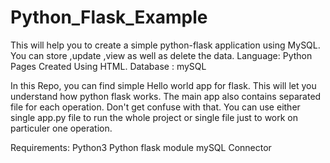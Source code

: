 # Python_Flask_Example
This will help you to create a simple python-flask application using MySQL. You can store ,update ,view as well as delete the data.
Language: Python
Pages Created Using HTML.
Database : mySQL

In this Repo, you can find simple Hello world app for flask. This will let you understand how python flask works.
The main app also contains separated file for each operation. Don't get confuse with that.
You can use either single app.py file to run the whole project or single file just to work on particuler one operation.


Requirements:
Python3
Python flask module
mySQL Connector
